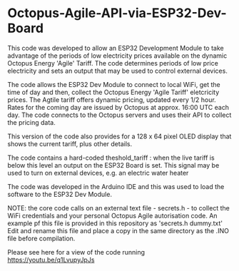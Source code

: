 # Octopus-Agile-API-via-ESP32-Dev-Board

This code was developed to allow an ESP32 Development Module to take advantage of the periods of low electricity prices available on the dynamic Octopus Energy 'Agile' Tariff. The code determines periods of low price electricity and sets an output that may be used to control external devices. 

The code allows the ESP32 Dev Module to connect to local WiFi, get the time of day and then, collect the Octopus Energy 'Agile Tariff' eletcricity prices. The Agtile tariff offers dynamic pricing, updated every 1/2 hour. Rates for the coming day are issued by Octopus at approx. 16:00 UTC each day. The code connects to the Octopus servers and uses their API to collect the pricing data.

This version of the code also provides for a 128 x 64 pixel OLED display that shows the current tariff, plus other details.

The code contains a hard-coded theshold_tariff : when the live tariff is below this level an output on the ESP32 Board is set. This signal may be used to turn on external devices, e.g. an electric water heater

The code was developed in the Arduino IDE and this was used to load the software to the ESP32 Dev Module. 

NOTE: the core code calls on an external text file - secrets.h - to collect the WiFi credentials and your personal Octopus Agile autorisation code. An example pf this file is provided in this repository as 'secrets.h dummy.txt' Edit and rename this file and place a copy in the same directory as the .INO file before compilation. 

Please see here for a view of the code running https://youtu.be/q1LvupyJpJs

